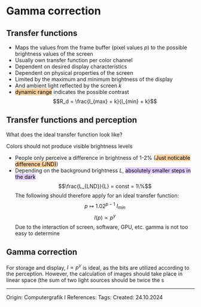 # Gamma correction


## Transfer functions

- Maps the values from the frame buffer (pixel values $p$) to the possible brightness values of the screen
- Usually own transfer function per color channel
- Dependent on desired display characteristics
- Dependent on physical properties of the screen
- Limited by the maximum and minimum brightness of the display
- And ambient light reflected by the screen $k$
- <mark style="background: #FFB86CA6;">dynamic range</mark> indicates the possible contrast
$$R_d = \frac{I_{max} + k}{I_{min} + k}$$

## Transfer functions and perception

What does the ideal transfer function look like?

Colors should not produce visible brightness levels
- People only perceive a difference in brightness of 1-2% (<mark style="background: #FFB86CA6;">Just noticable difference (JND)</mark>)
- Depending on the background brightness $L$, <mark style="background: #D2B3FFA6;">absolutely smaller steps in the dark</mark>
$$\frac{L_{LND}}{L} = const = 1\%$$
The following should therefore apply for an ideal transfer function:
$$p \mapsto 1.02^{p-1}\ I_{min}$$
$$I(p) \propto p^\gamma$$
Due to the interaction of screen, software, GPU, etc. gamma is not too easy to determine
## Gamma correction

For storage and display, $I \propto p^\gamma$ is ideal, as the bits are utilized according to the perception.
However, the calculation of images should take place in linear space (the sum of two light sources should be twice the s

---

Origin: Computergrafik I
References: 
Tags: 
Created: 24.10.2024

